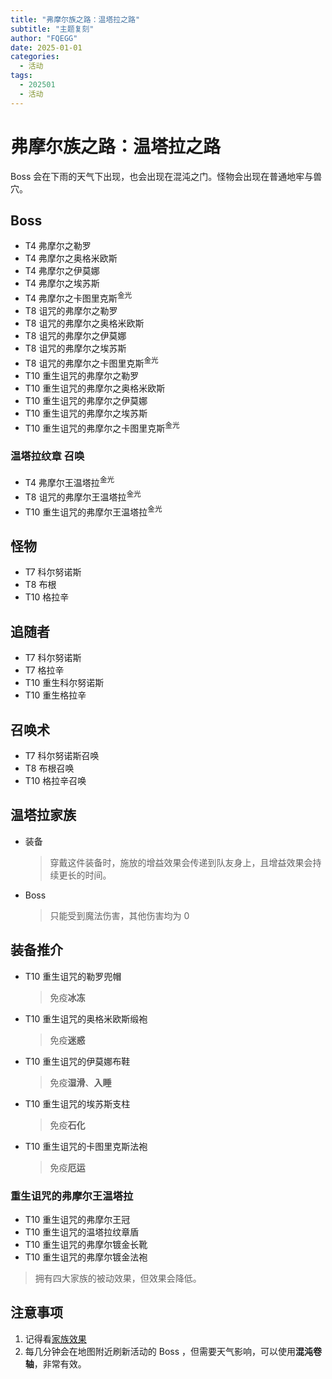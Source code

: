 ```yaml
---
title: "弗摩尔族之路：温塔拉之路"
subtitle: "主题复刻"
author: "FQEGG"
date: 2025-01-01
categories:
  - 活动
tags:
  - 202501
  - 活动
---
```


#  弗摩尔族之路：温塔拉之路

Boss 会在下雨的天气下出现，也会出现在混沌之门。怪物会出现在普通地牢与兽穴。

## Boss

- T4 弗摩尔之勒罗
- T4 弗摩尔之奥格米欧斯
- T4 弗摩尔之伊莫娜
- T4 弗摩尔之埃苏斯
- T4 弗摩尔之卡图里克斯<sup>金光</sup>
- T8 诅咒的弗摩尔之勒罗
- T8 诅咒的弗摩尔之奥格米欧斯
- T8 诅咒的弗摩尔之伊莫娜
- T8 诅咒的弗摩尔之埃苏斯
- T8 诅咒的弗摩尔之卡图里克斯<sup>金光</sup>
- T10 重生诅咒的弗摩尔之勒罗
- T10 重生诅咒的弗摩尔之奥格米欧斯
- T10 重生诅咒的弗摩尔之伊莫娜
- T10 重生诅咒的弗摩尔之埃苏斯
- T10 重生诅咒的弗摩尔之卡图里克斯<sup>金光</sup>

### 温塔拉纹章 召唤

- T4 弗摩尔王温塔拉<sup>金光</sup>
- T8 诅咒的弗摩尔王温塔拉<sup>金光</sup>
- T10 重生诅咒的弗摩尔王温塔拉<sup>金光</sup>

## 怪物

- T7 科尔努诺斯
- T8 布根
- T10 格拉辛

## 追随者

- T7 科尔努诺斯
- T7 格拉辛
- T10 重生科尔努诺斯
- T10 重生格拉辛

## 召唤术

- T7 科尔努诺斯召唤
- T8 布根召唤
- T10 格拉辛召唤

## 温塔拉家族

- 装备
  > 穿戴这件装备时，施放的增益效果会传递到队友身上，且增益效果会持续更长的时间。
- Boss
  > 只能受到魔法伤害，其他伤害均为 0

## 装备推介

- T10 重生诅咒的勒罗兜帽
  > 免疫**冰冻**
- T10 重生诅咒的奥格米欧斯缎袍
  > 免疫**迷惑**
- T10 重生诅咒的伊莫娜布鞋
  > 免疫**湿滑**、**入睡**
- T10 重生诅咒的埃苏斯支柱
  > 免疫**石化**
- T10 重生诅咒的卡图里克斯法袍
  > 免疫**厄运**
  
### 重生诅咒的弗摩尔王温塔拉
 
- T10 重生诅咒的弗摩尔王冠
- T10 重生诅咒的温塔拉纹章盾
- T10 重生诅咒的弗摩尔镀金长靴
- T10 重生诅咒的弗摩尔镀金法袍
> 拥有四大家族的被动效果，但效果会降低。

## 注意事项

1. 记得看[家族效果](#温塔拉家族)
2. 每几分钟会在地图附近刷新活动的 Boss ，但需要天气影响，可以使用**混沌卷轴**，非常有效。
